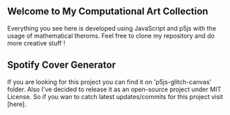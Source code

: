 ## Welcome to My Computational Art Collection
Everything you see here is developed using JavaScript and p5js with the usage of mathematical theroms. Feel free to clone my 
repository and do more creative stuff !


## Spotify Cover Generator
If you are looking for this project you can find it on 'p5js-glitch-canvas' folder. Also I've decided to release it as an
open-source project under MIT License. So if you wan to catch latest updates/commits for this project visit [here].